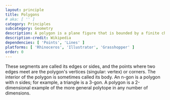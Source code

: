 ```yaml
---
layout: principle
title: Polygons
# aka: [ '' ]
category: Principles
subcategory: Geometry
description: A polygon is a plane figure that is bounded by a finite chain of straight line segments closing in a loop to form a closed polygonal chain or circuit. 
description-credit: Wikipedia
dependencies: [ 'Points', 'Lines' ]
platforms: [ 'Rhinoceros', 'Illustrator', 'Grasshopper' ]
order: 0
---
```

These segments are called its edges or sides, and the points where two edges meet are the polygon's vertices (singular: vertex) or corners. The interior of the polygon is sometimes called its body. An n-gon is a polygon with n sides; for example, a triangle is a 3-gon. A polygon is a 2-dimensional example of the more general polytope in any number of dimensions.
